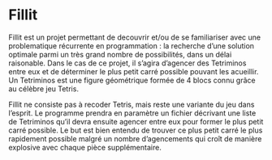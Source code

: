 # Fillit

Fillit est un projet permettant de decouvrir et/ou de se familiariser avec une problematique récurrente en programmation : la recherche d’une solution optimale parmi un très grand nombre de possibilités, dans un délai raisonable. Dans le cas de ce projet, il s’agira d’agencer des Tetriminos entre eux et de déterminer le plus petit carré possible pouvant les acueillir.
Un Tetriminos est une figure géométrique formée de 4 blocs connu grâce au célèbre jeu Tetris.

Fillit ne consiste pas à recoder Tetris, mais reste une variante du jeu dans l’esprit. Le programme prendra en paramètre un fichier décrivant une liste de Tetriminos qu’il devra ensuite agencer entre eux pour former le plus petit carré possible. Le but est bien entendu de trouver ce plus petit carré le plus rapidement possible malgré un nombre d’agencements qui croît de manière explosive avec chaque pièce supplémentaire.
